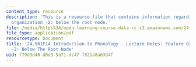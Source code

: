 ```yaml
---
content_type: resource
description: 'This is a resource file that contains information regarding feature
  organization -2: below the root node.'
file: /media/https%3A/open-learning-course-data-rc.s3.amazonaws.com/24-961-introduction-to-phonology-fall-2014/f79d3d40d0d35a71dc47f821a8a63d4f_MIT24_961F14_Lecture11.pdf
file_type: application/pdf
resourcetype: Document
title: '24.961F14 Introduction to Phonology - Lecture Notes: Feature Organization
  -2: Below The Root Node'
uid: f79d3d40-d0d3-5a71-dc47-f821a8a63d4f
---
```

